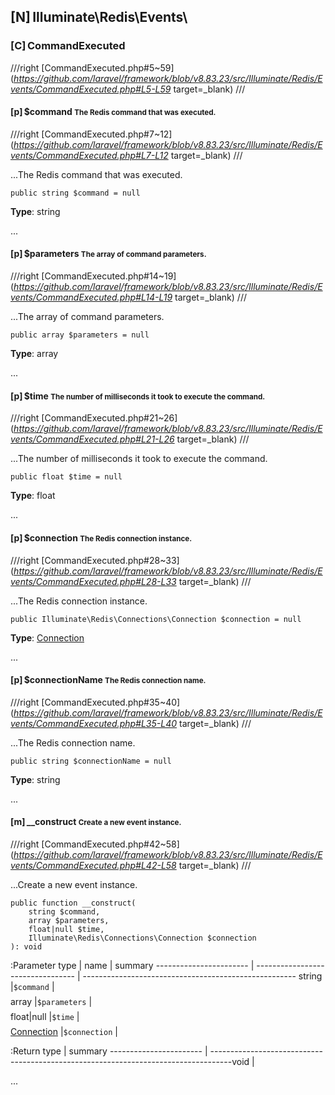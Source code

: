 <style>.rst-content .right.sidebar {
    margin: -3.2em 4px 4px 0px;
}
.toc-h span:nth-of-type(n + 3) {
    font-size: 80%;
    color: #aaaaaa;
}
.toc-h span:nth-of-type(3):before {
    content: " - ";
}
.section-header small {
    display: none;
}
a[href^="http://"],
a[href^="https://"] {
    font-style: italic;
    text-decoration: underline;
}
a[href^="#--"] {
    color: #404040;
    cursor: not-allowed;
    text-decoration: underline dotted;
}
table.no-border code {
    font-size: 1em;
    padding: 0;
    background-color: transparent;
    border: none;
    white-space: nowrap;
}
.rst-content h1:has([data-attribute]),
.rst-content h2:has([data-attribute]),
.rst-content h3:has([data-attribute]),
.rst-content h4:has([data-attribute]),
.rst-content h5:has([data-attribute]),
.rst-content h6:has([data-attribute]),
.rst-content td:has([data-attribute]),
.rst-content tr:has([data-attribute]) td {
    padding-top: 1.5em;
}
[data-attribute] {
    position: absolute;
}
[data-attribute]:after {
    content: attr(data-attribute);
    position: absolute;
    top: -3em;
    white-space: nowrap;
    font-size: 80%;
    color: #8a8a8a;
}
span.summary:not(:first-child) {
    display: block;
    margin-top: 0.5em;
}
div.description {
    margin-bottom: 24px;
}
div.description h1,
div.description h2,
div.description h3,
div.description h4,
div.description h5,
div.description h6 {
    background: transparent;
}
</style>
<script>window.addEventListener('hashchange', function (e) {
    const url = new URL(e.newURL);
    const target = document.querySelector('#' + CSS.escape(decodeURIComponent(url.hash.substring(1))));
    const section = target?.closest('.section');
    const details = Array.from(section?.children ?? []).find(e => e.tagName === 'DETAILS');
    if (details) {
        details.open = true;
    }
});
</script>

## <a id='Illuminate-Redis-Events' class='anchor'></a>[N] Illuminate\\Redis\\Events\\ <small><span class="summary"></span></small>




### <a id='Illuminate-Redis-Events-CommandExecuted' class='anchor'></a>[C] CommandExecuted <small><span class="summary"></span></small>

///right
[CommandExecuted.php#5~59](https://github.com/laravel/framework/blob/v8.83.23/src/Illuminate/Redis/Events/CommandExecuted.php#L5-L59 target=_blank)
///








#### <a id='Illuminate-Redis-Events-CommandExecuted::$command' class='anchor'></a>[p] $command <small><span class="summary">The Redis command that was executed.</span></small>

///right
[CommandExecuted.php#7~12](https://github.com/laravel/framework/blob/v8.83.23/src/Illuminate/Redis/Events/CommandExecuted.php#L7-L12 target=_blank)
///

...The Redis command that was executed.
```php:Definitation
public string $command = null
```


**Type**: string



...


#### <a id='Illuminate-Redis-Events-CommandExecuted::$parameters' class='anchor'></a>[p] $parameters <small><span class="summary">The array of command parameters.</span></small>

///right
[CommandExecuted.php#14~19](https://github.com/laravel/framework/blob/v8.83.23/src/Illuminate/Redis/Events/CommandExecuted.php#L14-L19 target=_blank)
///

...The array of command parameters.
```php:Definitation
public array $parameters = null
```


**Type**: array



...


#### <a id='Illuminate-Redis-Events-CommandExecuted::$time' class='anchor'></a>[p] $time <small><span class="summary">The number of milliseconds it took to execute the command.</span></small>

///right
[CommandExecuted.php#21~26](https://github.com/laravel/framework/blob/v8.83.23/src/Illuminate/Redis/Events/CommandExecuted.php#L21-L26 target=_blank)
///

...The number of milliseconds it took to execute the command.
```php:Definitation
public float $time = null
```


**Type**: float



...


#### <a id='Illuminate-Redis-Events-CommandExecuted::$connection' class='anchor'></a>[p] $connection <small><span class="summary">The Redis connection instance.</span></small>

///right
[CommandExecuted.php#28~33](https://github.com/laravel/framework/blob/v8.83.23/src/Illuminate/Redis/Events/CommandExecuted.php#L28-L33 target=_blank)
///

...The Redis connection instance.
```php:Definitation
public Illuminate\Redis\Connections\Connection $connection = null
```


**Type**: [Connection](Illuminate-Redis-Connections.html#Illuminate-Redis-Connections-Connection "Illuminate\Redis\Connections\Connection")



...


#### <a id='Illuminate-Redis-Events-CommandExecuted::$connectionName' class='anchor'></a>[p] $connectionName <small><span class="summary">The Redis connection name.</span></small>

///right
[CommandExecuted.php#35~40](https://github.com/laravel/framework/blob/v8.83.23/src/Illuminate/Redis/Events/CommandExecuted.php#L35-L40 target=_blank)
///

...The Redis connection name.
```php:Definitation
public string $connectionName = null
```


**Type**: string



...


#### <a id='Illuminate-Redis-Events-CommandExecuted::__construct()' class='anchor'></a>[m] \_\_construct <small><span class="summary">Create a new event instance.</span></small>

///right
[CommandExecuted.php#42~58](https://github.com/laravel/framework/blob/v8.83.23/src/Illuminate/Redis/Events/CommandExecuted.php#L42-L58 target=_blank)
///

...Create a new event instance.
```php:Definitation
public function __construct(
    string $command,
    array $parameters,
    float|null $time,
    Illuminate\Redis\Connections\Connection $connection
): void
```


:Parameter
type | name | summary
----------------------- | --------------------------------- | -----------------------------------------------------
​string | ​`$command` | ​<span class="summary"></span>
​array | ​`$parameters` | ​<span class="summary"></span>
​float\|​null | ​`$time` | ​<span class="summary"></span>
​[Connection](Illuminate-Redis-Connections.html#Illuminate-Redis-Connections-Connection "Illuminate\Redis\Connections\Connection") | ​`$connection` | ​<span class="summary"></span>

:Return
type | summary
----------------------- | -----------------------------------------------------------------------------------
​void | ​<span class="summary"></span>




...







